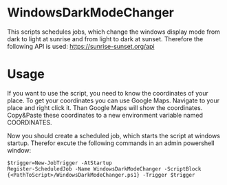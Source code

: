 # WindowsDarkModeChanger
 This scripts schedules jobs, which change the windows display mode from dark to light at sunrise and from light to dark at sunset. Therefore the following API is used: https://sunrise-sunset.org/api

# Usage
If you want to use the script, you need to know the coordinates of your place. To get your coordinates you can use Google Maps. Navigate to your place and right click it. Than Google Maps will show the coordinates. Copy&Paste these coordinates to a new environment variable named COORDINATES.

Now you should create a scheduled job, which starts the script at windows startup.
Therefor excute the following commands in an admin powershell window:
```
$trigger=New-JobTrigger -AtStartup
Register-ScheduledJob -Name WindowsDarkModeChanger -ScriptBlock {<PathToScript>/WindowsDarkModeChanger.ps1} -Trigger $trigger
```
